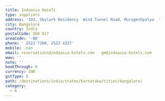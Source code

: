 ```yaml
---
title: Indoasia Hotels
type: suppliers
address: '102, Skylark Residency  Wind Tunnel Road, Murugeshpalya  '
city: Bangalore
country: India
postalCode: 560 017
areaCode: '-80'
phone: ' 2522 7108, 2522 4327'
mobile: .nan
email: reservations@indoasia-hotels.com   gm@indoasia-hotels.com
www: ''
note: ''
bookThrough: 0
currency: INR
gstType: 0
path: /destinations/india/states/karnataka/cities/bangalore/
category:
  - A
---
```


